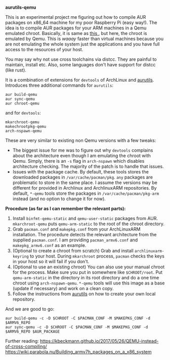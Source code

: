 
**aurutils-qemu**

This is an experimental project me figuring out how to compile AUR packages on x86_64 machine for my poor Raspberry Pi (easy way!). The idea is to compile AUR packages for your ARM machines in a Qemu emulated chroot. Basically, it is same as  [this ](https://wiki.archlinux.org/index.php/DeveloperWiki:Building_in_a_clean_chroot), but here, the chroot is emulated by Qemu. This is *waaay* faster than virtual machines because you are not emulating the whole system just the applications and you have full access to the resources of your host. 

You may say why not use cross toolchains via distcc. They are painful to maintain, install etc. Also, some languages don't have support for distcc (like rust). 

It is a combination of extensions for `devtools` of ArchLinux and [aurutils](https://github.com/AladW/aurutils). Introduces three additional commands for `aurutils`:

	aur build-qemu
	aur sync-qemu
	aur chroot-qemu

and for `devtools`:

	mkarchroot-qemu
	makechrootpkg-qemu
	arch-nspawn-qemu

These are very similar to existing non Qemu versions with a few tweaks:

- The biggest issue for me was to figure out why `devtools` complains about the architecture even though I am emulating the chroot with Qemu. Simply, there is an `-s` flag in `arch-nspawn` which disables architecture checking. The majority of the patch is to handle that issues.
- Issues with the package cache. By default, these tools stores the downloaded packages in `/var/cache/pacman/pkg`. `any` packages are problematic to store in the same place. I assume the versions may be different for provided in Archlinux and ArchlinuxARM repositories. By default, `*-qemu` tools store the packages in `/var/cache/pacman/pkg-arm` instead (and no option to change it for now). 

**Procedure (as far as I can remember the relevant parts):**

1. Install `binfmt-qemu-static` and `qemu-user-static` packages from AUR. `mkarchroot-qemu` puts `qemu-arm-static` to the root of the chroot directory.
2. Grab `pacman.conf` and `makepkg.conf` from your ArchLinuxARM installation. The procedure detects the relevant architecture from the supplied `pacman.conf`. I am providing `pacman_armv6.conf` and `makepkg_armv6.conf` as an example. 
3. (Optional to create a chroot from scratch) Grab and install `archlinuxarm-keyring` to your host. During `mkarchroot` process, `pacman` checks the keys in your host so it will fail if you don't.  
4. (Optional to use an existing chroot) You can also use your manual chroot for the process. Make sure you put in somewhere like `$CHROOT/root`. Put `qemu-arm-static` in the directory in its root directory and do a one time chroot using `arch-nspawn-qemu`. `*-qemu` tools will use this image as a base (update if necessary) and work on a clean copy.
5. Follow the instructions from [aurutils](https://github.com/AladW/aurutils) on how to create your own local repository. 

And we are good to go:

	aur build-qemu -c -D $CHROOT -C $PACMAN_CONF -M $MAKEPKG_CONF -d $ARMV6_REPO
	aur sync-qemu -c -D $CHROOT -C $PACMAN_CONF -M $MAKEPKG_CONF -d $ARMV6_REPO $AUR_PACKAGE
	

Further reading:
https://kbeckmann.github.io/2017/05/26/QEMU-instead-of-cross-compiling/
https://wiki.parabola.nu/Building_armv7h_packages_on_a_x86_system
